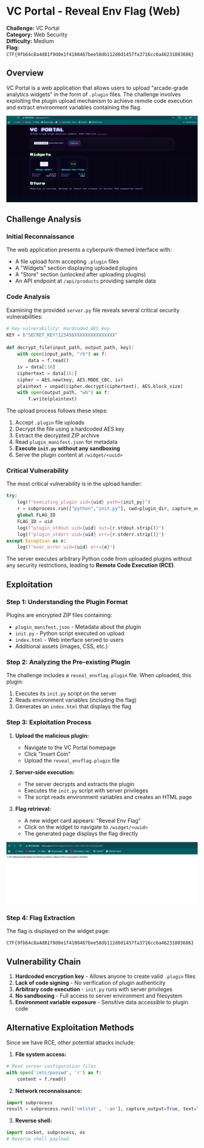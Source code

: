 # VC Portal - Reveal Env Flag (Web)

**Challenge:** VC Portal  
**Category:** Web Security  
**Difficulty:** Medium  
**Flag:** `CTF{9fb64c8a4d81f9d0e1f4108467bee58db112d0d1457fa3716cc6a46231803686}`

## Overview

VC Portal is a web application that allows users to upload "arcade-grade analytics widgets" in the form of `.plugin` files. The challenge involves exploiting the plugin upload mechanism to achieve remote code execution and extract environment variables containing the flag.

![VC Portal Interface](image1.png)

## Challenge Analysis

### Initial Reconnaissance

The web application presents a cyberpunk-themed interface with:

- A file upload form accepting `.plugin` files
- A "Widgets" section displaying uploaded plugins
- A "Store" section (unlocked after uploading plugins)
- An API endpoint at `/api/products` providing sample data

### Code Analysis

Examining the provided `server.py` file reveals several critical security vulnerabilities:

```python
# Key vulnerability: Hardcoded AES key
KEY = b"SECRET_KEY!123456XXXXXXXXXXXXXXX"

def decrypt_file(input_path, output_path, key):
    with open(input_path, "rb") as f:
        data = f.read()
    iv = data[:16]
    ciphertext = data[16:]
    cipher = AES.new(key, AES.MODE_CBC, iv)
    plaintext = unpad(cipher.decrypt(ciphertext), AES.block_size)
    with open(output_path, "wb") as f:
        f.write(plaintext)
```

The upload process follows these steps:

1. Accept `.plugin` file uploads
2. Decrypt the file using a hardcoded AES key
3. Extract the decrypted ZIP archive
4. Read `plugin_manifest.json` for metadata
5. **Execute `init.py` without any sandboxing**
6. Serve the plugin content at `/widget/<uuid>`

### Critical Vulnerability

The most critical vulnerability is in the upload handler:

```python
try:
    log(f"executing_plugin uid={uid} path={init_py}")
    r = subprocess.run(["python","init.py"], cwd=plugin_dir, capture_output=True, text=True, timeout=30)
    global FLAG_ID
    FLAG_ID = uid
    log(f"plugin_stdout uid={uid} out={r.stdout.strip()}")
    log(f"plugin_stderr uid={uid} err={r.stderr.strip()}")
except Exception as e:
    log(f"exec_error uid={uid} err={e}")
```

The server executes arbitrary Python code from uploaded plugins without any security restrictions, leading to **Remote Code Execution (RCE)**.

## Exploitation

### Step 1: Understanding the Plugin Format

Plugins are encrypted ZIP files containing:

- `plugin_manifest.json` - Metadata about the plugin
- `init.py` - Python script executed on upload
- `index.html` - Web interface served to users
- Additional assets (images, CSS, etc.)

### Step 2: Analyzing the Pre-existing Plugin

The challenge includes a `reveal_envflag.plugin` file. When uploaded, this plugin:

1. Executes its `init.py` script on the server
2. Reads environment variables (including the flag)
3. Generates an `index.html` that displays the flag

### Step 3: Exploitation Process

1. **Upload the malicious plugin:**

   - Navigate to the VC Portal homepage
   - Click "Insert Coin"
   - Upload the `reveal_envflag.plugin` file

2. **Server-side execution:**

   - The server decrypts and extracts the plugin
   - Executes the `init.py` script with server privileges
   - The script reads environment variables and creates an HTML page

3. **Flag retrieval:**
   - A new widget card appears: "Reveal Env Flag"
   - Click on the widget to navigate to `/widget/<uuid>`
   - The generated page displays the flag directly

![Flag Display](image2.png)

### Step 4: Flag Extraction

The flag is displayed on the widget page:

```
CTF{9fb64c8a4d81f9d0e1f4108467bee58db112d0d1457fa3716cc6a46231803686}
```

## Vulnerability Chain

1. **Hardcoded encryption key** - Allows anyone to create valid `.plugin` files
2. **Lack of code signing** - No verification of plugin authenticity
3. **Arbitrary code execution** - `init.py` runs with server privileges
4. **No sandboxing** - Full access to server environment and filesystem
5. **Environment variable exposure** - Sensitive data accessible to plugin code

## Alternative Exploitation Methods

Since we have RCE, other potential attacks include:

1. **File system access:**

```python
# Read server configuration files
with open('/etc/passwd', 'r') as f:
    content = f.read()
```

2. **Network reconnaissance:**

```python
import subprocess
result = subprocess.run(['netstat', '-an'], capture_output=True, text=True)
```

3. **Reverse shell:**

```python
import socket, subprocess, os
# Reverse shell payload
```
